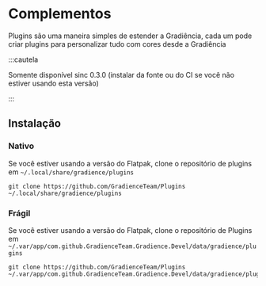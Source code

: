 # Complementos

Plugins são uma maneira simples de estender a Gradiência, cada um pode criar plugins para personalizar tudo com cores desde a Gradiência

:::cautela

Somente disponível sinc 0.3.0 (instalar da fonte ou do CI se você não estiver usando esta versão)

:::


## Instalação

### Nativo

Se você estiver usando a versão do Flatpak, clone o repositório de plugins em `~/.local/share/gradience/plugins`

```shell
git clone https://github.com/GradienceTeam/Plugins ~/.local/share/gradience/plugins
```


### Frágil

Se você estiver usando a versão do Flatpak, clone o repositório de Plugins em `~/.var/app/com.github.GradienceTeam.Gradience.Devel/data/gradience/plugins`

```shell
git clone https://github.com/GradienceTeam/Plugins ~/.var/app/com.github.GradienceTeam.Gradience.Devel/data/gradience/plugins
```
